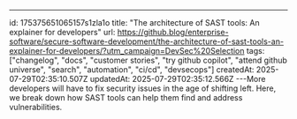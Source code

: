 ---
id: 175375651065157s1zla1o
title: "The architecture of SAST tools: An explainer for developers"
url: https://github.blog/enterprise-software/secure-software-development/the-architecture-of-sast-tools-an-explainer-for-developers/?utm_campaign=DevSec%20Selection
tags: ["changelog", "docs", "customer stories", "try github copilot", "attend github universe", "search", "automation", "ci/cd", "devsecops"]
createdAt: 2025-07-29T02:35:10.507Z
updatedAt: 2025-07-29T02:35:12.566Z
---More developers will have to fix security issues in the age of shifting left. Here, we break down how SAST tools can help them find and address vulnerabilities.
